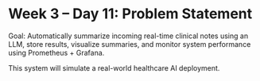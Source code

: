 # Week 3 – Day 11: Problem Statement

Goal: Automatically summarize incoming real-time clinical notes using an LLM, store results, visualize summaries, and monitor system performance using Prometheus + Grafana.

This system will simulate a real-world healthcare AI deployment.

